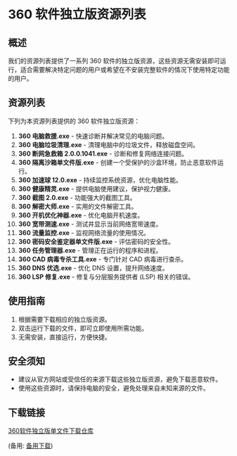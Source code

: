 # 360 软件独立版资源列表

## 概述

我们的资源列表提供了一系列 360 软件的独立版资源，这些资源无需安装即可运行，适合需要解决特定问题的用户或希望在不安装完整软件的情况下使用特定功能的用户。

## 资源列表

下列为本资源列表提供的 360 软件独立版资源：

1. **360 电脑救援.exe** - 快速诊断并解决常见的电脑问题。
2. **360 电脑垃圾清理.exe** - 清理电脑中的垃圾文件，释放磁盘空间。
3. **360 断网急救箱 2.0.0.1041.exe** - 诊断和修复网络连接问题。
4. **360 隔离沙箱单文件版.exe** - 创建一个受保护的沙盒环境，防止恶意软件运行。
5. **360 加速球 12.0.exe** - 持续监控系统资源，优化电脑性能。
6. **360 健康精灵.exe** - 提供电脑使用建议，保护视力健康。
7. **360 截图 2.0.exe** - 功能强大的截图工具。
8. **360 解密大师.exe** - 实用的文件解密工具。
9. **360 开机优化神器.exe** - 优化电脑开机速度。
10. **360 宽带测速.exe** - 测试并显示当前网络宽带速度。
11. **360 流量监控.exe** - 监视网络流量的使用情况。
12. **360 密码安全鉴定器单文件版.exe** - 评估密码的安全性。
13. **360 任务管理器.exe** - 管理正在运行的程序和进程。
14. **360 CAD 病毒专杀工具.exe** - 专门针对 CAD 病毒进行查杀。
15. **360 DNS 优选.exe** - 优化 DNS 设置，提升网络速度。
16. **360 LSP 修复.exe** - 修复与分层服务提供者 (LSP) 相关的错误。

## 使用指南

1. 根据需要下载相应的独立版资源。
2. 双击运行下载的文件，即可立即使用所需功能。
3. 无需安装，直接运行，方便快捷。

## 安全须知

- 建议从官方网站或受信任的来源下载这些独立版资源，避免下载恶意软件。
- 使用这些资源时，请保持电脑的安全，避免处理来自未知来源的文件。

## 下载链接
[360软件独立版单文件下载仓库](https://pan.quark.cn/s/532a044ea53b) 

(备用: [备用下载](https://pan.baidu.com/s/1za5cVtSrYTkGWmw5QNnRrA?pwd=1234))
